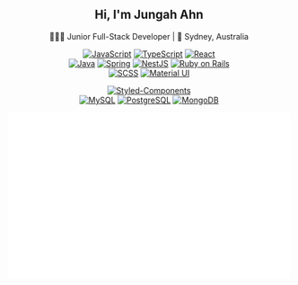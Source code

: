 <h2 align="center"> Hi, I'm Jungah Ahn </h2>
<p align="center"> 👩🏻‍💻 Junior Full-Stack Developer | 
📍 Sydney, Australia
</p>
<div align="center">  
  
[![JavaScript](https://img.shields.io/badge/JavaScript-F7DF1E?style=for-the-badge&logo=javascript&logoColor=black)](#)
[![TypeScript](https://img.shields.io/badge/TypeScript-007ACC?style=for-the-badge&logo=typescript&logoColor=white)](#)
[![React](https://img.shields.io/badge/React-20232A?style=for-the-badge&logo=react&logoColor=61DAFB)](#)<br>
[![Java](https://img.shields.io/badge/java-%23ED8B00.svg?style=for-the-badge&logo=openjdk&logoColor=white)](#)
[![Spring](https://img.shields.io/badge/spring-%236DB33F.svg?style=for-the-badge&logo=spring&logoColor=white)](#)
[![NestJS](https://img.shields.io/badge/nestjs-%23E0234E.svg?style=for-the-badge&logo=nestjs&logoColor=white)](#)
[![Ruby on Rails](https://img.shields.io/badge/Ruby_on_Rails-CC0000?style=for-the-badge&logo=ruby-on-rails&logoColor=white)](#)<br>
[![SCSS](https://img.shields.io/badge/SCSS-c3548a.svg?style=for-the-badge&logo=SCSS&logoColor=white)](#)
[![Material UI](https://img.shields.io/badge/Material--UI-0081CB?style=for-the-badge&logo=material-ui&logoColor=white)](#)
<!--[![TailwindCSS](https://img.shields.io/badge/tailwindcss-%2338B2AC.svg?style=for-the-badge&logo=tailwind-css&logoColor=white)](#)-->
[![Styled-Components](https://img.shields.io/badge/styled--components-DB7093?style=for-the-badge&logo=styled-components&logoColor=white)](#)<br>
[![MySQL](https://img.shields.io/badge/mysql-%2300f.svg?style=for-the-badge&logo=mysql&logoColor=white)](#)
[![PostgreSQL](https://img.shields.io/badge/PostgreSQL-316192?style=for-the-badge&logo=postgresql&logoColor=white)](#)
[![MongoDB](https://img.shields.io/badge/MongoDB-4EA94B?style=for-the-badge&logo=mongodb&logoColor=white)](#)
  
</div>
<div align="center">
  
[![](https://raw.githubusercontent.com/aanmeba/github-stats/master/generated/languages.svg#gh-light-mode-only)](#)
  
</div>

